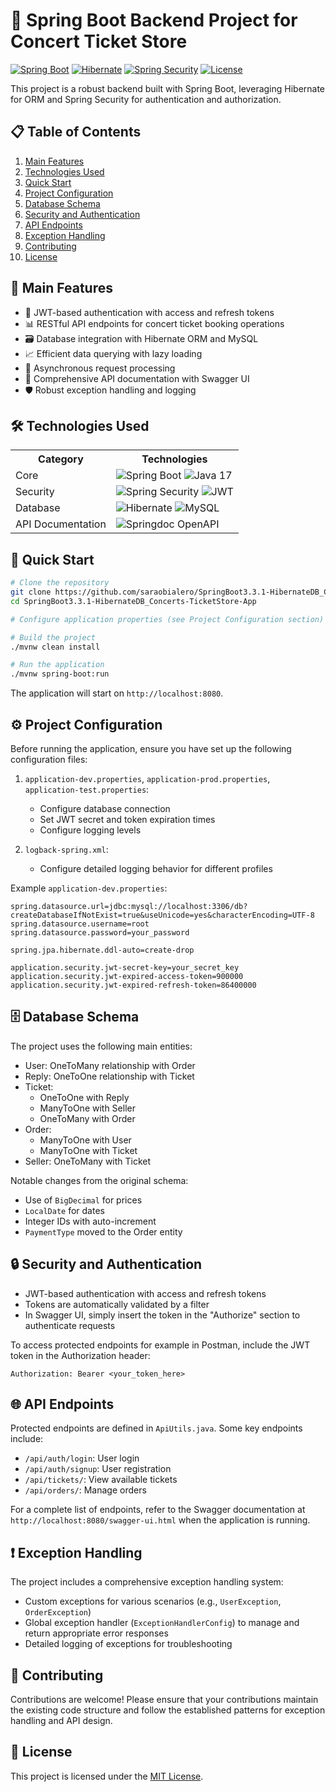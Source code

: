 # 🎤 Spring Boot Backend Project for Concert Ticket Store

[![Spring Boot](https://img.shields.io/badge/Spring%20Boot-3.x-6DB33F?style=flat&logo=spring-boot)](https://spring.io/projects/spring-boot)
[![Hibernate](https://img.shields.io/badge/Hibernate-5.x-59666C?style=flat&logo=hibernate)](https://hibernate.org/)
[![Spring Security](https://img.shields.io/badge/Spring%20Security-6.x-6DB33F?style=flat&logo=spring-security)](https://spring.io/projects/spring-security)
[![License](https://img.shields.io/badge/License-MIT-blue.svg)](LICENSE)

This project is a robust backend built with Spring Boot, leveraging Hibernate for ORM and Spring Security for authentication and authorization.

## 📋 Table of Contents

1. [Main Features](#-main-features)
2. [Technologies Used](#-technologies-used)
3. [Quick Start](#-quick-start)
4. [Project Configuration](#-project-configuration)
5. [Database Schema](#-database-schema)
6. [Security and Authentication](#-security-and-authentication)
7. [API Endpoints](#-api-endpoints)
8. [Exception Handling](#-exception-handling)
9. [Contributing](#-contributing)
10. [License](#-license)


## 🚀 Main Features

- 🔐 JWT-based authentication with access and refresh tokens
- 📊 RESTful API endpoints for concert ticket booking operations
- 🗃️ Database integration with Hibernate ORM and MySQL
- 📈 Efficient data querying with lazy loading
- 🔄 Asynchronous request processing
- 📝 Comprehensive API documentation with Swagger UI
- 🛡️ Robust exception handling and logging

## 🛠 Technologies Used

<table>
  <tr>
    <th>Category</th>
    <th>Technologies</th>
  </tr>
  <tr>
    <td>Core</td>
    <td>
      <img src="https://img.shields.io/badge/Spring%20Boot-3.x-6DB33F?style=flat&logo=spring-boot" alt="Spring Boot">
      <img src="https://img.shields.io/badge/Java-17-007396?style=flat&logo=java" alt="Java 17">
    </td>
  </tr>
  <tr>
    <td>Security</td>
    <td>
      <img src="https://img.shields.io/badge/Spring%20Security-6.x-6DB33F?style=flat&logo=spring-security" alt="Spring Security">
      <img src="https://img.shields.io/badge/JWT-0.11.x-000000?style=flat&logo=json-web-tokens" alt="JWT">
    </td>
  </tr>
  <tr>
    <td>Database</td>
    <td>
      <img src="https://img.shields.io/badge/Hibernate-5.x-59666C?style=flat&logo=hibernate" alt="Hibernate">
      <img src="https://img.shields.io/badge/MySQL-8.x-4479A1?style=flat&logo=mysql" alt="MySQL">
    </td>
  </tr>
  <tr>
    <td>API Documentation</td>
    <td>
      <img src="https://img.shields.io/badge/Springdoc-OpenAPI-6BA539?style=flat&logo=openapi-initiative" alt="Springdoc OpenAPI">
    </td>
  </tr>
</table>

## 🚀 Quick Start

```bash
# Clone the repository
git clone https://github.com/saraobialero/SpringBoot3.3.1-HibernateDB_Concerts-TicketStore-App.git
cd SpringBoot3.3.1-HibernateDB_Concerts-TicketStore-App

# Configure application properties (see Project Configuration section)

# Build the project
./mvnw clean install

# Run the application
./mvnw spring-boot:run
```

The application will start on `http://localhost:8080`.

## ⚙️ Project Configuration

Before running the application, ensure you have set up the following configuration files:

1. `application-dev.properties`, `application-prod.properties`, `application-test.properties`:
    - Configure database connection
    - Set JWT secret and token expiration times
    - Configure logging levels

2. `logback-spring.xml`:
    - Configure detailed logging behavior for different profiles

Example `application-dev.properties`:

```properties
spring.datasource.url=jdbc:mysql://localhost:3306/db?createDatabaseIfNotExist=true&useUnicode=yes&characterEncoding=UTF-8
spring.datasource.username=root
spring.datasource.password=your_password

spring.jpa.hibernate.ddl-auto=create-drop

application.security.jwt-secret-key=your_secret_key
application.security.jwt-expired-access-token=900000
application.security.jwt-expired-refresh-token=86400000
```

## 🗄 Database Schema

The project uses the following main entities:

- User: OneToMany relationship with Order
- Reply: OneToOne relationship with Ticket
- Ticket:
    - OneToOne with Reply
    - ManyToOne with Seller
    - OneToMany with Order
- Order:
    - ManyToOne with User
    - ManyToOne with Ticket
- Seller: OneToMany with Ticket

Notable changes from the original schema:
- Use of `BigDecimal` for prices
- `LocalDate` for dates
- Integer IDs with auto-increment
- `PaymentType` moved to the Order entity

## 🔒 Security and Authentication

- JWT-based authentication with access and refresh tokens
- Tokens are automatically validated by a filter
- In Swagger UI, simply insert the token in the "Authorize" section to authenticate requests

To access protected endpoints for example in Postman, include the JWT token in the Authorization header:

```
Authorization: Bearer <your_token_here>
```

## 🌐 API Endpoints

Protected endpoints are defined in `ApiUtils.java`. Some key endpoints include:

- `/api/auth/login`: User login
- `/api/auth/signup`: User registration
- `/api/tickets/`: View available tickets
- `/api/orders/`: Manage orders

For a complete list of endpoints, refer to the Swagger documentation at `http://localhost:8080/swagger-ui.html` when the application is running.


## ❗ Exception Handling

The project includes a comprehensive exception handling system:

- Custom exceptions for various scenarios (e.g., `UserException`, `OrderException`)
- Global exception handler (`ExceptionHandlerConfig`) to manage and return appropriate error responses
- Detailed logging of exceptions for troubleshooting

## 🤝 Contributing

Contributions are welcome! Please ensure that your contributions maintain the existing code structure and follow the established patterns for exception handling and API design.

## 📄 License

This project is licensed under the [MIT License](LICENSE).